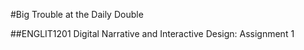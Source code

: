 #Big Trouble at the Daily Double

##ENGLIT1201 Digital Narrative and Interactive Design: Assignment 1
